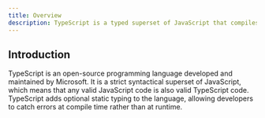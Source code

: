 ```yaml
---
title: Overview
description: TypeScript is a typed superset of JavaScript that compiles to plain JavaScript.
---
```


## Introduction
TypeScript is an open-source programming language developed and maintained by Microsoft. It is a strict syntactical superset of JavaScript, which means that any valid JavaScript code is also valid TypeScript code. TypeScript adds optional static typing to the language, allowing developers to catch errors at compile time rather than at runtime.